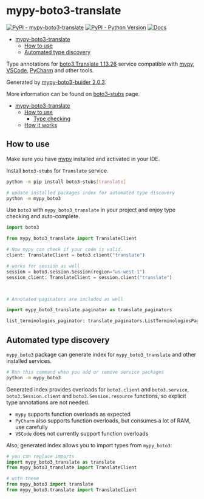 # mypy-boto3-translate

[![PyPI - mypy-boto3-translate](https://img.shields.io/pypi/v/mypy-boto3-translate.svg?color=blue)](https://pypi.org/project/mypy-boto3-translate)
[![PyPI - Python Version](https://img.shields.io/pypi/pyversions/mypy-boto3-translate.svg?color=blue)](https://pypi.org/project/mypy-boto3-translate)
[![Docs](https://img.shields.io/readthedocs/mypy-boto3-builder.svg?color=blue)](https://mypy-boto3-builder.readthedocs.io/)

- [mypy-boto3-translate](#mypy-boto3-translate)
  - [How to use](#how-to-use)
  - [Automated type discovery](#automated-type-discovery)


Type annotations for
[boto3.Translate 1.13.26](https://boto3.amazonaws.com/v1/documentation/api/1.13.26/reference/services/translate.html#Translate) service
compatible with [mypy](https://github.com/python/mypy), [VSCode](https://code.visualstudio.com/),
[PyCharm](https://www.jetbrains.com/pycharm/) and other tools.

Generated by [mypy-boto3-buider 2.0.3](https://github.com/vemel/mypy_boto3_builder).

More information can be found on [boto3-stubs](https://pypi.org/project/boto3-stubs/) page.

- [mypy-boto3-translate](#mypy-boto3-translate)
  - [How to use](#how-to-use)
    - [Type checking](#type-checking)
  - [How it works](#how-it-works)

## How to use

Make sure you have [mypy](https://github.com/python/mypy) installed and activated in your IDE.

Install `boto3-stubs` for `Translate` service.

```bash
python -m pip install boto3-stubs[translate]

# update installed packages index for automated type discovery
python -m mypy_boto3
```

Use `boto3` with `mypy_boto3_translate` in your project and enjoy type checking and auto-complete.

```python
import boto3

from mypy_boto3_translate import TranslateClient

# Now mypy can check if your code is valid.
client: TranslateClient = boto3.client("translate")

# works for session as well
session = boto3.session.Session(region="us-west-1")
session_client: TranslateClient = session.client("translate")



# Annotated paginators are included as well

import mypy_boto3_translate.paginator as translate_paginators

list_terminologies_paginator: translate_paginators.ListTerminologiesPaginator = client.get_paginator("list_terminologies")
```

## Automated type discovery

`mypy_boto3` package can generate index for `mypy_boto3_translate` and other installed services.

```bash
# Run this command when you add or remove service packages
python -m mypy_boto3
```

Generated index provides overloads for `boto3.client` and `boto3.service`,
`boto3.Session.client` and `boto3.Session.resource` functions,
so explicit type annotations are not needed.

- `mypy` supports function overloads as expected
- `PyCharm` also supports function overloads, but consumes a lot of RAM, use carefully
- `VSCode` does not currently support function overloads

Also, generated index allows you to import types from `mypy_boto3`:

```python
# you can replace imports
import mypy_boto3_translate as translate
from mypy_boto3_translate import TranslateClient

# with these
from mypy_boto3 import translate
from mypy_boto3.translate import TranslateClient
```